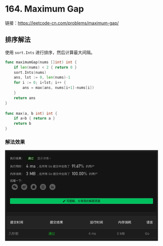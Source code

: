 # 164. Maximum Gap

链接：https://leetcode-cn.com/problems/maximum-gap/

## 排序解法

使用 `sort.Ints` 进行排序，然后计算最大间隔。

```go
func maximumGap(nums []int) int {
    if len(nums) < 2 { return 0 }
    sort.Ints(nums)
    ans, lst := 0, len(nums)-1
    for i := 0; i<lst; i++ {
        ans = max(ans, nums[i+1]-nums[i])
    }
    return ans
}

func max(a, b int) int {
    if a>b { return a }
    return b
}
```

### 解法效果

![164_maximum_gap](./img/164_maximum_gap.png)